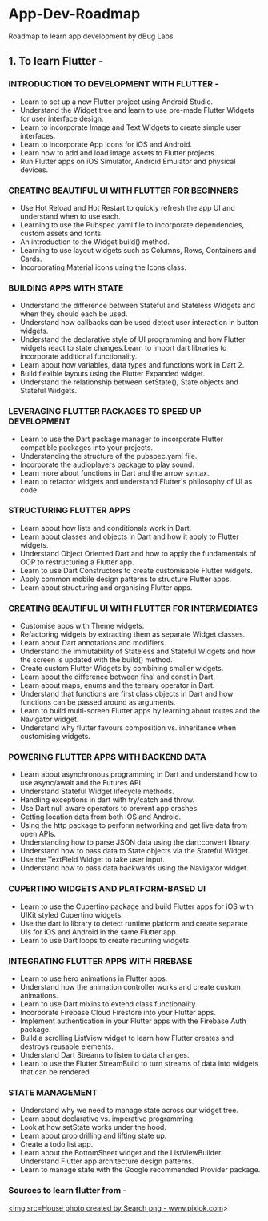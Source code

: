 # App-Dev-Roadmap

Roadmap to learn app development by dBug Labs

## 1. To learn Flutter -
### INTRODUCTION TO DEVELOPMENT WITH FLUTTER -
* Learn to set up a new Flutter project using Android Studio.
* Understand the Widget tree and learn to use pre-made Flutter Widgets for user interface design.
* Learn to incorporate Image and Text Widgets to create simple user interfaces.
* Learn to incorporate App Icons for iOS and Android.
* Learn how to add and load image assets to Flutter projects.
* Run Flutter apps on iOS Simulator, Android Emulator and physical devices.

### CREATING BEAUTIFUL UI WITH FLUTTER FOR BEGINNERS
* Use Hot Reload and Hot Restart to quickly refresh the app UI and understand when to use each.
* Learning to use the Pubspec.yaml file to incorporate dependencies, custom assets and fonts.
* An introduction to the Widget build() method.
* Learning to use layout widgets such as Columns, Rows, Containers and Cards.
* Incorporating Material icons using the Icons class.

### BUILDING APPS WITH STATE
* Understand the difference between Stateful and Stateless Widgets and when they should each be used.
* Understand how callbacks can be used detect user interaction in button widgets.
* Understand the declarative style of UI programming and how Flutter widgets react to state changes.Learn to import dart libraries to incorporate additional functionality.
* Learn about how variables, data types and functions work in Dart 2.
* Build flexible layouts using the Flutter Expanded widget.
* Understand the relationship between setState(), State objects and Stateful Widgets.

### LEVERAGING FLUTTER PACKAGES TO SPEED UP DEVELOPMENT
* Learn to use the Dart package manager to incorporate Flutter compatible packages into your projects.
* Understanding the structure of the pubspec.yaml file.
* Incorporate the audioplayers package to play sound.
* Learn more about functions in Dart and the arrow syntax.
* Learn to refactor widgets and understand Flutter's philosophy of UI as code.

### STRUCTURING FLUTTER APPS
* Learn about how lists and conditionals work in Dart.
* Learn about classes and objects in Dart and how it apply to Flutter widgets.
* Understand Object Oriented Dart and how to apply the fundamentals of OOP to restructuring a Flutter app.
* Learn to use Dart Constructors to create customisable Flutter widgets.
* Apply common mobile design patterns to structure Flutter apps.
* Learn about structuring and organising Flutter apps.

### CREATING BEAUTIFUL UI WITH FLUTTER FOR INTERMEDIATES
* Customise apps with Theme widgets.
* Refactoring widgets by extracting them as separate Widget classes.
* Learn about Dart annotations and modifiers.
* Understand the immutability of Stateless and Stateful Widgets and how the screen is updated with the build() method.
* Create custom Flutter Widgets by combining smaller widgets.
* Learn about the difference between final and const in Dart.
* Learn about maps, enums and the ternary operator in Dart.
* Understand that functions are first class objects in Dart and how functions can be passed around as arguments.
* Learn to build multi-screen Flutter apps by learning about routes and the Navigator widget.
* Understand why flutter favours composition vs. inheritance when customising widgets.

### POWERING FLUTTER APPS WITH BACKEND DATA
* Learn about asynchronous programming in Dart and understand how to use async/await and the Futures API.
* Understand Stateful Widget lifecycle methods.
* Handling exceptions in dart with try/catch and throw.
* Use Dart null aware operators to prevent app crashes.
* Getting location data from both iOS and Android.
* Using the http package to perform networking and get live data from open APIs.
* Understanding how to parse JSON data using the dart:convert library.
* Understand how to pass data to State objects via the Stateful Widget.
* Use the TextField Widget to take user input.
* Understand how to pass data backwards using the Navigator widget.

### CUPERTINO WIDGETS AND PLATFORM-BASED UI
* Learn to use the Cupertino package and build Flutter apps for iOS with UIKit styled Cupertino widgets.
* Use the dart:io library to detect runtime platform and create separate UIs for iOS and Android in the same Flutter app.
* Learn to use Dart loops to create recurring widgets.

### INTEGRATING FLUTTER APPS WITH FIREBASE
* Learn to use hero animations in Flutter apps.
* Understand how the animation controller works and create custom animations.
* Learn to use Dart mixins to extend class functionality.
* Incorporate Firebase Cloud Firestore into your Flutter apps.
* Implement authentication in your Flutter apps with the Firebase Auth package.
* Build a scrolling ListView widget to learn how Flutter creates and destroys reusable elements.
* Understand Dart Streams to listen to data changes.
* Learn to use the Flutter StreamBuild to turn streams of data into widgets that can be rendered.

### STATE MANAGEMENT
* Understand why we need to manage state across our widget tree.
* Learn about declarative vs. imperative programming.
* Look at how setState works under the hood.
* Learn about prop drilling and lifting state up.
* Create a todo list app.
* Learn about the BottomSheet widget and the ListViewBuilder. Understand Flutter app architecture design patterns.
* Learn to manage state with the Google recommended Provider package.

### Sources to learn flutter from -
<a href="https://flutter.dev/?gclid=Cj0KCQjw8e-gBhD0ARIsAJiDsaXWmAQEyETfE6guZuy1MWffnGyrevzselQT15FYr_zYON8xQRwFAxEaAhUTEALw_wcB&gclsrc=aw.ds"><img src=<a href="https://pixlok.com/images/flutter-logo-png-image-free-download/">House photo created by Search png - www.pixlok.com</a>></img></a>
